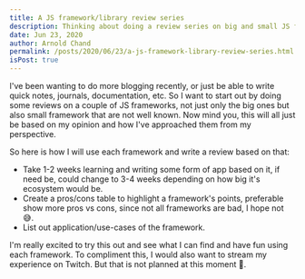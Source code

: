 ```yaml
---
title: A JS framework/library review series
description: Thinking about doing a review series on big and small JS frameworks/libraries
date: Jun 23, 2020
author: Arnold Chand
permalink: /posts/2020/06/23/a-js-framework-library-review-series.html
isPost: true
---
```


<PostHeader />

I've been wanting to do more blogging recently, or just be able to write quick notes, journals, documentation,
etc. So I want to start out by doing some reviews on a couple of JS frameworks, not just only the big ones but also
small framework that are not well known. Now mind you, this will all just be based on my opinion and how I've approached
them from my perspective.

So here is how I will use each framework and write a review based on that:
+ Take 1-2 weeks learning and writing some form of app based on it, if need be, could change to 3-4 weeks depending
  on how big it's ecosystem would be.
+ Create a pros/cons table to highlight a framework's points, preferable show more pros vs cons, since not all frameworks
  are bad, I hope not 😅.
+ List out application/use-cases of the framework.

I'm really excited to try this out and see what I can find and have fun using each framework. To compliment this, I
would also want to stream my experience on Twitch. But that is not planned at this moment 🤔.


